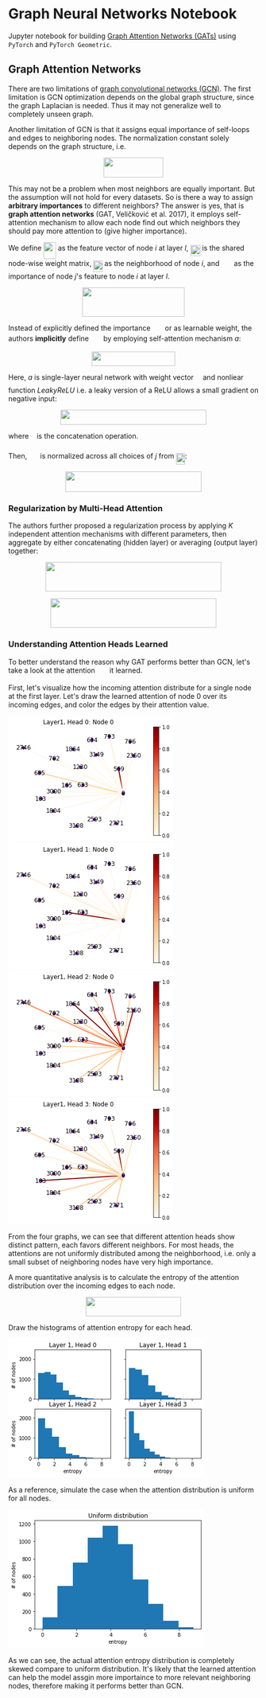 # Graph Neural Networks Notebook

Jupyter notebook for building [Graph Attention Networks (GATs)](https://arxiv.org/abs/1710.10903) using `PyTorch` and `PyTorch Geometric`.

## Graph Attention Networks

There are two limitations of [graph convolutional networks (GCN)](https://tkipf.github.io/graph-convolutional-networks/).
The first limitation is GCN optimization depends on the global graph structure, since the graph Laplacian is needed. Thus it may not generalize well to completely unseen graph.

Another limitation of GCN is that it assigns equal importance of self-loops and edges to neighboring nodes. 
The normalization constant solely depends on the graph structure, i.e. 
<p align="center"><img src="svgs/51a808c20760292d8a27396590019e5b.svg?invert_in_darkmode" align=middle width=119.62549995pt height=40.289634pt/></p>

This may not be a problem when most neighbors are equally important. But the assumption will not hold for every datasets. 
So is there a way to assign **arbitrary importances** to different neighbors? The answer is yes, that is **graph attention networks** (GAT, Veličković et al. 2017), it employs self-attention mechanism to allow each node find out which neighbors they should pay more attention to (give higher importance).

We define <img src="svgs/2a9c659a98cea42bb195c752711a39ab.svg?invert_in_darkmode" align=middle width=25.0638795pt height=34.3378431pt/> as the feature vector of node *i* at layer *l*, <img src="svgs/380c103b60c66d6420ec8923cdc6e6e8.svg?invert_in_darkmode" align=middle width=19.8058509pt height=22.5570873pt/> is the shared node-wise weight matrix, <img src="svgs/f652b04c95772d8d9d8c8c0ef20b19e8.svg?invert_in_darkmode" align=middle width=18.1384203pt height=22.4657235pt/> as the neighborhood of node *i*, and <img src="svgs/8175b4b012861c57d7f99a503fdcaa72.svg?invert_in_darkmode" align=middle width=21.27105585pt height=14.1552444pt/> as the importance of node *j*'s feature to node *i* at layer *l*.
<p align="center"><img src="svgs/cfba755555ca9981c253c51246c8693f.svg?invert_in_darkmode" align=middle width=206.30207895pt height=59.1786591pt/></p>

Instead of explicitly defined the importance <img src="svgs/8175b4b012861c57d7f99a503fdcaa72.svg?invert_in_darkmode" align=middle width=21.27105585pt height=14.1552444pt/> or as learnable weight, the authors **implicitly** define <img src="svgs/8175b4b012861c57d7f99a503fdcaa72.svg?invert_in_darkmode" align=middle width=21.27105585pt height=14.1552444pt/> by employing self-attention mechanism *a*:
<p align="center"><img src="svgs/40df27ceba3f0f049a10b53838498abc.svg?invert_in_darkmode" align=middle width=168.71178885pt height=29.58934275pt/></p>

Here, *a* is single-layer neural network with weight vector <img src="svgs/800a9192b92dd6d3981e38ac3554a69c.svg?invert_in_darkmode" align=middle width=10.74774195pt height=23.9452356pt/> and nonliear function *LeakyReLU* i.e. a leaky version of a ReLU allows a small gradient on negative input:
<p align="center"><img src="svgs/5f0cf695b879b90daf3b5c353a338af4.svg?invert_in_darkmode" align=middle width=293.0379342pt height=29.58934275pt/></p>

where <img src="svgs/d2f1ad97f67cef97a5d4f8077a8f6d88.svg?invert_in_darkmode" align=middle width=8.21920935pt height=24.657534pt/> is the concatenation operation.

Then, <img src="svgs/fffedfcb07fcd30112aa81594cf18315.svg?invert_in_darkmode" align=middle width=18.40954665pt height=14.1552444pt/> is normalized across all choices of *j* from <img src="svgs/f652b04c95772d8d9d8c8c0ef20b19e8.svg?invert_in_darkmode" align=middle width=18.1384203pt height=22.4657235pt/>:
<p align="center"><img src="svgs/7657d6151884349538049cc13e5edd97.svg?invert_in_darkmode" align=middle width=274.85975055pt height=41.30074245pt/></p>

### Regularization by Multi-Head Attention
The authors further proposed a regularization process by applying *K* independent attention mechanisms with different parameters, then aggregate by either concatenating (hidden layer) or averaging (output layer) together:
<p align="center"><img src="svgs/5afecc94d658bdd648d2bdacd328fd58.svg?invert_in_darkmode" align=middle width=354.00855105pt height=59.1786591pt/></p>

<p align="center"><img src="svgs/d96b939a4108179a7c4f4f7add03adf2.svg?invert_in_darkmode" align=middle width=333.50155905pt height=59.1786591pt/></p>

### Understanding Attention Heads Learned
To better understand the reason why GAT performs better than GCN, let's take a look at the attention <img src="svgs/8175b4b012861c57d7f99a503fdcaa72.svg?invert_in_darkmode" align=middle width=21.27105585pt height=14.1552444pt/> it learned.

First, let's visualize how the incoming attention distribute for a single node at the first layer. Let's draw the learned attention of node 0 over its incoming edges, and color the edges by their attention value.

![](images/l1h0.png)
![](images/l1h1.png)
![](images/l1h2.png)
![](images/l1h3.png)

From the four graphs, we can see that different attention heads show distinct pattern, each favors different neighbors. For most heads, the attentions are not uniformly distributed among the neighborhood, i.e. only a small subset of neighboring nodes have very high importance.

A more quantitative analysis is to calculate the entropy of the attention distribution over the incoming edges to each node.
<p align="center"><img src="svgs/534a520137ebb0164f46c5115bec0dad.svg?invert_in_darkmode" align=middle width=192.34271925pt height=39.1417719pt/></p>

Draw the histograms of attention entropy for each head.

![](images/entropy.png)

As a reference, simulate the case when the attention distribution is uniform for all nodes.

![](images/entropy_rand.png)

As we can see, the actual attention entropy distribution is completely skewed compare to uniform distribution. It's likely that the learned attention can help the model assgin more importaince to more relevant neighboring nodes, therefore making it performs better than GCN.